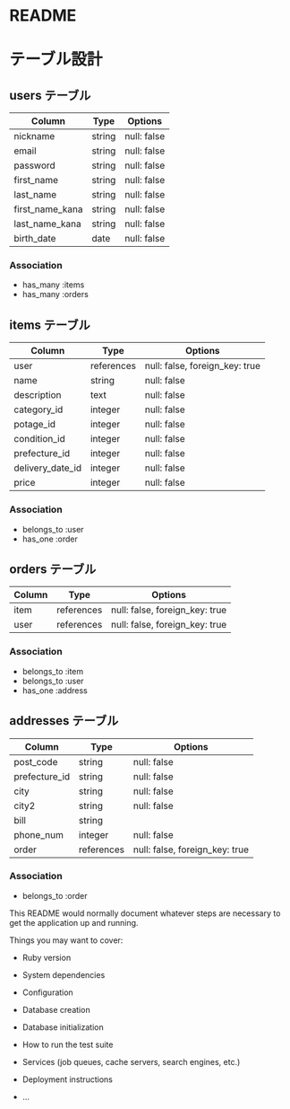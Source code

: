 # README
# テーブル設計

## users テーブル

| Column          | Type   | Options     |
| --------        | ------ | ----------- |
| nickname        | string | null: false |
| email           | string | null: false |
| password        | string | null: false |
| first_name      | string | null: false |
| last_name       | string | null: false |
| first_name_kana | string | null: false |
| last_name_kana  | string | null: false |
| birth_date      | date   | null: false |

 ### Association

- has_many :items 
- has_many :orders 

## items テーブル

| Column          | Type       | Options                       |
| ------          | ------     | -----------                   |
| user            | references | null: false, foreign_key: true|
| name            | string     | null: false                   |
| description     | text       | null: false                   |
| category_id     | integer    | null: false                   |
| potage_id       | integer    | null: false                   |
| condition_id    | integer    | null: false                   |
| prefecture_id   | integer    | null: false                   |
| delivery_date_id| integer    | null: false                   |
| price           | integer    | null: false                   |

### Association

- belongs_to :user
- has_one :order


## orders テーブル

| Column | Type       | Options                        |
| ------ | ---------- | ------------------------------ |
| item   | references | null: false, foreign_key: true |
| user   | references | null: false, foreign_key: true |

### Association

- belongs_to :item
- belongs_to :user
- has_one :address

## addresses テーブル

| Column       | Type       | Options                        |
| -------      | ---------- | ------------------------------ |
| post_code    | string     | null: false                    |
| prefecture_id| string     | null: false                    |
| city         | string     | null: false                    |
| city2        | string     | null: false                    |
| bill         | string     |                                |
| phone_num    | integer    | null: false                    |
| order        | references | null: false, foreign_key: true |
### Association

- belongs_to :order




This README would normally document whatever steps are necessary to get the
application up and running.

Things you may want to cover:

* Ruby version

* System dependencies

* Configuration

* Database creation

* Database initialization

* How to run the test suite

* Services (job queues, cache servers, search engines, etc.)

* Deployment instructions

* ...
